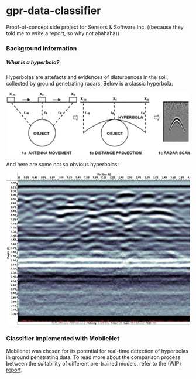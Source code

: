 # gpr-data-classifier

Proof-of-concept side project for Sensors & Software Inc.
((because they told me to write a report, so why not ahahaha))

### Background Information ###
##### What is a hyperbola? #####
Hyperbolas are artefacts and evidences of disturbances in the soil, collected by ground penetrating radars. Below is a classic hyperbola:

![](classic.jpg)

And here are some not so obvious hyperbolas:

![](example2.jpg)



### Classifier implemented with MobileNet ###




Mobilenet was chosen for its potential for real-time detection of hyperbolas in ground penetrating data. To read more about the comparison process between the suitability of different pre-trained models, refer to the (WIP) [report](WTR/work-term-report-draft1.odt). 




